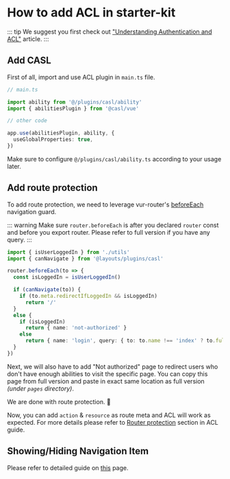 # How to add ACL in starter-kit

::: tip
We suggest you first check out ["Understanding Authentication and ACL"](/articles/understanding-authentication-and-acl) article.
:::

## Add CASL

First of all, import and use ACL plugin in `main.ts` file.

```ts
// main.ts

import ability from '@/plugins/casl/ability'
import { abilitiesPlugin } from '@casl/vue'

// other code

app.use(abilitiesPlugin, ability, {
  useGlobalProperties: true,
})
```

Make sure to configure `@/plugins/casl/ability.ts` according to your usage later.

## Add route protection

To add route protection, we need to leverage vur-router's [beforeEach](https://router.vuejs.org/guide/advanced/navigation-guards.html#global-before-guards) navigation guard.

::: warning
Make sure `router.beforeEach` is after you declared `router` const and before you export router.
Please refer to full version if you have any query.
:::

```ts
import { isUserLoggedIn } from './utils'
import { canNavigate } from '@layouts/plugins/casl'

router.beforeEach(to => {
  const isLoggedIn = isUserLoggedIn()

  if (canNavigate(to)) {
    if (to.meta.redirectIfLoggedIn && isLoggedIn)
      return '/'
  }
  else {
    if (isLoggedIn)
      return { name: 'not-authorized' }
    else
      return { name: 'login', query: { to: to.name !== 'index' ? to.fullPath : undefined } }
  }
})
```

Next, we will also have to add "Not authorized" page to redirect users who don't have enough abilities to visit the specific page. You can copy this page from full version and paste in exact same location as full version _(under `pages` directory)_.

We are done with route protection. 🥳

Now, you can add `action` & `resource` as route meta and ACL will work as expected. For more details please refer to [Router protection](/guide/access-control.html#route-protection) section in ACL guide.

## Showing/Hiding Navigation Item

Please refer to detailed guide on [this](/guide/access-control.html#show-hide-navigation-items) page.
